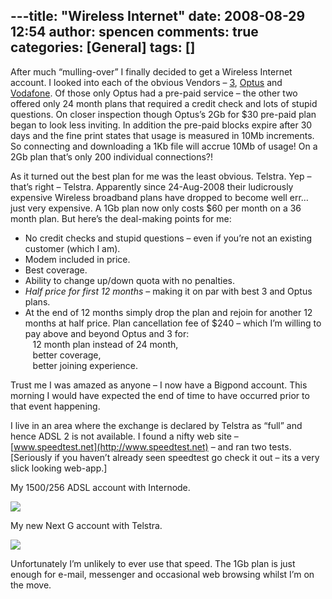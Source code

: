 ---title: "Wireless Internet"
date: 2008-08-29 12:54
author: spencen
comments: true
categories: [General]
tags: []
---
After much “mulling-over” I finally decided to get a Wireless Internet account. I looked into each of the obvious Vendors – [3](www.three.com.au), [Optus](www.optus.com.au) and [Vodafone](www.vodafone.com.au). Of those only Optus had a pre-paid service – the other two offered only 24 month plans that required a credit check and lots of stupid questions. On closer inspection though Optus’s 2Gb for $30 pre-paid plan began to look less inviting. In addition the pre-paid blocks expire after 30 days and the fine print states that usage is measured in 10Mb increments. So connecting and downloading a 1Kb file will accrue 10Mb of usage! On a 2Gb plan that’s only 200 individual connections?!
  

As it turned out the best plan for me was the least obvious. Telstra. Yep – that’s right – Telstra. Apparently since 24-Aug-2008 their ludicrously expensive Wireless broadband plans have dropped to become well err… just very expensive. A 1Gb plan now only costs $60 per month on a 36 month plan. But here’s the deal-making points for me:
  

*   No credit checks and stupid questions – even if you’re not an existing customer (which I am). 
*   Modem included in price. 
*   Best coverage. 
*   Ability to change up/down quota with no penalties. 
*   *Half price for first 12 months* – making it on par with best 3 and Optus plans. 
*   At the end of 12 months simply drop the plan and rejoin for another 12 months at half price. Plan cancellation fee of $240 – which I’m willing to pay above and beyond Optus and 3 for:        
&#160;&#160; 12 month plan instead of 24 month,         
&#160;&#160; better coverage,         
&#160;&#160; better joining experience.   

Trust me I was amazed as anyone – I now have a Bigpond account. This morning I would have expected the end of time to have occurred prior to that event happening.
  

I live in an area where the exchange is declared by Telstra as “full” and hence ADSL 2 is not available. I found a nifty web site – [www.speedtest.net](http://www.speedtest.net) – and ran two tests. [Seriously if you haven’t already seen speedtest go check it out – its a very slick looking web-app.]
  

My 1500/256 ADSL account with Internode.
  

<a href="http://www.speedtest.net">![](http://www.speedtest.net/result/315455401.png)</a>
  


  


  


  


  


  


  


  


  


  


  


  


  


  


  


  


  


  


  


  


  


  


  


  


  


  


  


  


  


  


  


  


  


  


  


  


  


  

My new Next G account with Telstra.
  

<a href="http://www.speedtest.net">![](http://www.speedtest.net/result/315467942.png)</a>
  


  


  


  


  


  

Unfortunately I’m unlikely to ever use that speed. The 1Gb plan is just enough for e-mail, messenger and occasional web browsing whilst I’m on the move.


